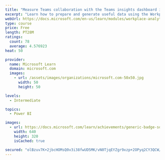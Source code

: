 ```yaml
---
title: "Measure Teams collaboration with the Teams insights dashboard in Workplace Analytics"
excerpt: "Learn how to prepare and generate useful data using the Workplace Analytics Power BI Teams insights dashboard.  Analyze Microsoft Teams adoption trends from the populated reports."
webUrl: https://docs.microsoft.com/en-us/learn/modules/workplace-analytics-teams-insights/
type: course
price: Free
length: PT28M
ratings:
  count: 78
  average: 4.576923
heat: 50

provider:
  name: Microsoft Learn
  domain: microsoft.com
  images:
    - url: /assets/images/organizations/microsoft.com-50x50.jpg
      width: 50
      height: 50

levels:
  - Intermediate

topics:
  - Power BI

images:
  - url: https://docs.microsoft.com/learn/achievements/generic-badge-social.png
    width: 640
    height: 320
    isCached: true

secured: "olBzuv7K+2jbcHOMsQ0v3i38fwUD5MK/vN0TjqEYZgr9xzp+2OPyq2CY3QCW/EP8mrAroCnK97UusWh5MhCTjXaM2ZjTPJdIVgewLBg5Q+Om21fmyh3dWDbW7UTacnTcEMehwjPVQoy8pUUvZJm1ICqP5Mt/NfU/DNQVYS62j99hqJrYjyT1XdOduIE3WkTwMaP0JTQIj9E5YWpOMmMTXmqo3KeNAOJ788uxL0jLzlPhigiwuqqS1lIfvRgzpa6XpwZG2evILyKDS/ILT1r6Zzpw/YmX7YEIwZjxJpGwcJG2wxFVGiA11HZCmpoaot9QjuZBBklGMZxJYChQrp0DvFYieHIvpb5aww5W8SYo/jP22fbNz6kR32U4YHKZS+UZ/UONLrel5AA75YKwDkVx39dKAqgJHgKx18Cx8GqyCVk=;aB9d8YHQYYdR8Wtby13DAA=="
---
```


